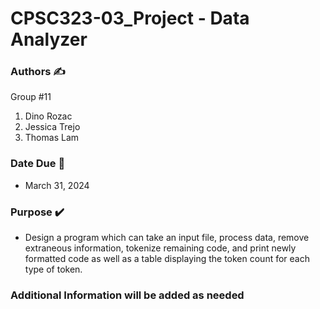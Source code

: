# CPSC323-03_Project - Data Analyzer

### Authors ✍️

Group #11

1) Dino Rozac
2) Jessica Trejo
3) Thomas Lam

### Date Due 📅

* March 31, 2024

### Purpose ✔️

* Design a program which can take an input file, process data, remove extraneous information, tokenize remaining code, and print newly formatted code as well as a table displaying the token count for each type of token.

### Additional Information will be added as needed 
